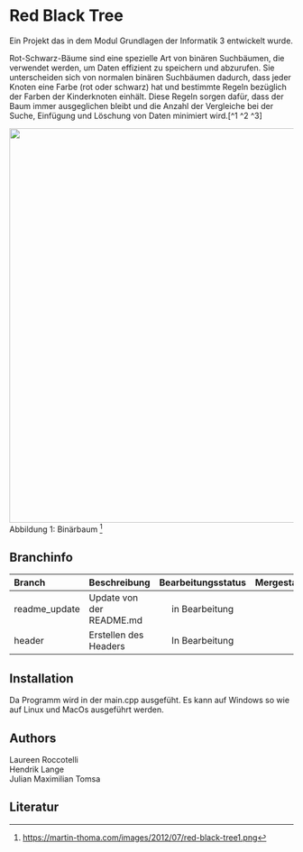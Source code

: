 # Red Black Tree

Ein Projekt das in dem Modul Grundlagen der Informatik 3 entwickelt wurde. <br/>

Rot-Schwarz-Bäume sind eine spezielle Art von binären Suchbäumen, die verwendet werden, um Daten effizient zu speichern und abzurufen. Sie unterscheiden sich von normalen binären Suchbäumen dadurch, dass jeder Knoten eine Farbe (rot oder schwarz) hat und bestimmte Regeln bezüglich der Farben der Kinderknoten einhält. Diese Regeln sorgen dafür, dass der Baum immer ausgeglichen bleibt und die Anzahl der Vergleiche bei der Suche, Einfügung und Löschung von Daten minimiert wird.[^1 ^2 ^3] <br/>

<img src="https://martin-thoma.com/images/2012/07/red-black-tree1.png" width="700px"/> <br/>
Abbildung 1: Binärbaum [^4]

## Branchinfo

| Branch                 | Beschreibung           | Bearbeitungsstatus        | Mergestatus                   | Mergedatum    | Zielbranch |
|:---------------------- |:---------------------- | :------------------------:| :----------------------------:| :----------: | :------------- |
|readme_update | Update von der README.md | in Bearbeitung | | | main |
| header     | Erstellen des Headers   | In Bearbeitung | |  | main  |

## Installation
Da Programm wird in der main.cpp ausgefüht.
Es kann auf Windows so wie auf Linux und MacOs ausgeführt werden.

## Authors
Laureen Roccotelli <br/>
Hendrik Lange <br/>
Julian Maximilian Tomsa

## Literatur
[^1]: "Introduction to Algorithms" von Thomas H. Cormen, Charles E. Leiserson, Ronald L. Rivest, and Clifford Stein
[^2]: "Algorithms in C++" von Robert Sedgewick
[^3]: "Data Structures and Algorithm Analysis in C++" von Mark Allen Weiss
[^4]: https://martin-thoma.com/images/2012/07/red-black-tree1.png
